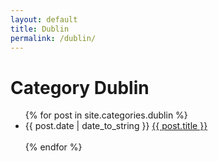 ```yaml
---
layout: default
title: Dublin
permalink: /dublin/
---
```

<h1>Category Dublin</h1>
	<ul>
	{% for post in site.categories.dublin %}
	<li>{{ post.date | date_to_string }} <a  href="{{ post.url }}">{{ post.title }}</a></li><br>
	{% endfor %}
	</ul>